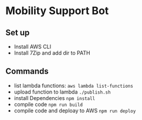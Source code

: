 # Mobility Support Bot
## Set up
- Install AWS CLI
- Install 7Zip and add dir to PATH

## Commands
- list lambda functions: `aws lambda list-functions`
- upload function to lambda `./publish.sh`
- install Dependencies `npm install`
- compile code `npm run build`
- compile code and deploay to AWS `npm run deploy`